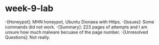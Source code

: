 # week-9-lab

-[Honeypot]: MHN honeypot, Ubuntu Dionaea with Https.
-[Issues]: Some commands did not work.
-[Summary]: 223 pages of attempts and I am unsure how much malware becuase of the page number.
-[Unresolved Questions]: Not really.
